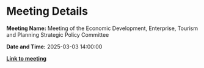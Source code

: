 # Meeting Details

**Meeting Name:** Meeting of the Economic Development, Enterprise, Tourism and Planning Strategic Policy Committee

**Date and Time:** 2025-03-03 14:00:00

**<a href="https://www.limerick.ie/council/whats-on/meeting-of-the-economic-development-enterprise-tourism-and-planning-strategic" target="_blank">Link to meeting</a>**
